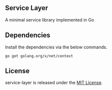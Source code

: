 ## Service Layer

A minimal service library implemented in Go

## Dependencies

Install the dependencies via the below commands.

	go get golang.org/x/net/context

## License

service-layer is released under the [MIT License](http://www.opensource.org/licenses/MIT).
